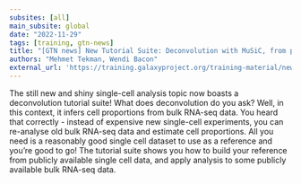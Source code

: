 ```yaml
---
subsites: [all]
main_subsite: global
date: "2022-11-29"
tags: [training, gtn-news]
title: "[GTN news] New Tutorial Suite: Deconvolution with MuSiC, from public data to disease interrogation!"
authors: "Mehmet Tekman, Wendi Bacon"
external_url: 'https://training.galaxyproject.org/training-material/news/2022/11/29/deconvolution.html'
---
```


The still new and shiny single-cell analysis topic now boasts a deconvolution tutorial suite! What does deconvolution do you ask? Well, in this context, it infers cell proportions from bulk RNA-seq data. You heard that correctly - instead of expensive new single-cell experiments, you can re-analyse old bulk RNA-seq data and estimate cell proportions. All you need is a reasonably good single cell dataset to use as a reference and you’re good to go! The tutorial suite shows you how to build your reference from publicly available single cell data, and apply analysis to some publicly available bulk RNA-seq data.

